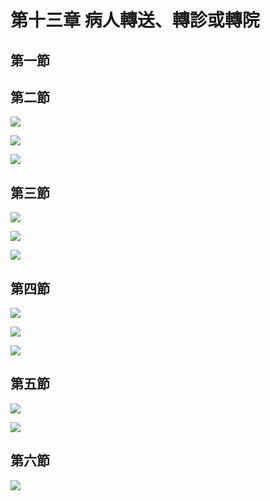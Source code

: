 # 第十三章 病人轉送、轉診或轉院

## 第一節

## 第二節

![](.gitbook/assets/279.jpg)

![](.gitbook/assets/280.jpg)

![](.gitbook/assets/281.jpg)

## 第三節

![](.gitbook/assets/282.jpg)

![](.gitbook/assets/283.jpg)

![](.gitbook/assets/284.jpg)

## 第四節

![](.gitbook/assets/285.jpg)

![](.gitbook/assets/286.jpg)

![](.gitbook/assets/287.jpg)

## 第五節

![](.gitbook/assets/288.jpg)

![](.gitbook/assets/289.jpg)

## 第六節

![](.gitbook/assets/290.jpg)

